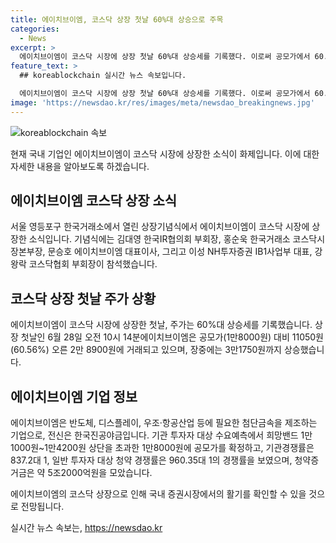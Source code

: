 ```yaml
---
title: 에이치브이엠, 코스닥 상장 첫날 60%대 상승으로 주목
categories:
  - News
excerpt: >
  에이치브이엠이 코스닥 시장에 상장 첫날 60%대 상승세를 기록했다. 이로써 공모가에서 60.56% 상승한 2만8900원에 거래되고 있으며 장중에는 3만1750원까지 오를 정도의 상승세를 보였다. 에이치브이엠은 반도체, 디스플레이, 우조·항공산업 등에 필요한 첨단금속을 제조하는 기업으로, 기관 및 일반 투자자로부터 높은 관심을 받았다. 기관경쟁률은 837.2대 1, 일반 투자자 대상 공모주 청약 경쟁률은 960.35대 1의 경쟁률을 보였다. (150자)
feature_text: >
  ## koreablockchain 실시간 뉴스 속보입니다.

  에이치브이엠이 코스닥 시장에 상장 첫날 60%대 상승세를 기록했다. 이로써 공모가에서 60.56% 상승한 2만8900원에 거래되고 있으며 장중에는 3만1750원까지 오를 정도의 상승세를 보였다. 에이치브이엠은 반도체, 디스플레이, 우조·항공산업 등에 필요한 첨단금속을 제조하는 기업으로, 기관 및 일반 투자자로부터 높은 관심을 받았다. 기관경쟁률은 837.2대 1, 일반 투자자 대상 공모주 청약 경쟁률은 960.35대 1의 경쟁률을 보였다. (150자)
image: 'https://newsdao.kr/res/images/meta/newsdao_breakingnews.jpg'
---
```


<p><img src="https://newsdao.kr/res/images/meta/newsdao_breakingnews.jpg" alt="koreablockchain 속보" /></p>

<p>현재 국내 기업인 에이치브이엠이 코스닥 시장에 상장한 소식이 화제입니다. 이에 대한 자세한 내용을 알아보도록 하겠습니다.</p>

<h2 data-ke-size="size26">에이치브이엠 코스닥 상장 소식</h2>

<p>서울 영등포구 한국거래소에서 열린 상장기념식에서 에이치브이엠이 코스닥 시장에 상장한 소식입니다. 기념식에는 김대영 한국IR협의회 부회장, 홍순욱 한국거래소 코스닥시장본부장, 문승호 에이치브이엠 대표이사, 그리고 이성 NH투자증권 IB1사업부 대표, 강왕락 코스닥협회 부회장이 참석했습니다.</p>

<h2 data-ke-size="size26">코스닥 상장 첫날 주가 상황</h2>

<p>에이치브이엠이 코스닥 시장에 상장한 첫날, 주가는 60%대 상승세를 기록했습니다. 상장 첫날인 6월 28일 오전 10시 14분에이치브이엠은 공모가(1만8000원) 대비 11050원(60.56%) 오른 2만 8900원에 거래되고 있으며, 장중에는 3만1750원까지 상승했습니다.</p>

<h2 data-ke-size="size26">에이치브이엠 기업 정보</h2>

<p>에이치브이엠은 반도체, 디스플레이, 우조·항공산업 등에 필요한 첨단금속을 제조하는 기업으로, 전신은 한국진공야금입니다. 기관 투자자 대상 수요예측에서 희망밴드 1만1000원~1만4200원 상단을 초과한 1만8000원에 공모가를 확정하고, 기관경쟁률은 837.2대 1, 일반 투자자 대상 청약 경쟁률은 960.35대 1의 경쟁률을 보였으며, 청약증거금은 약 5조2000억원을 모았습니다.</p>

<p>에이치브이엠의 코스닥 상장으로 인해 국내 증권시장에서의 활기를 확인할 수 있을 것으로 전망됩니다.</p>
실시간 뉴스 속보는, <a href="https://newsdao.kr" rel="dofollow">https://newsdao.kr</a>



